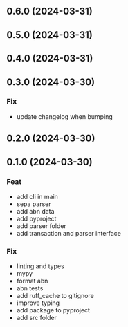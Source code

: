 ## 0.6.0 (2024-03-31)

## 0.5.0 (2024-03-31)

## 0.4.0 (2024-03-31)

## 0.3.0 (2024-03-30)

### Fix

- update changelog when bumping

## 0.2.0 (2024-03-30)

## 0.1.0 (2024-03-30)

### Feat

- add cli in main
- sepa parser
- add abn data
- add pyproject
- add parser folder
- add transaction and parser interface

### Fix

- linting and types
- mypy
- format abn
- abn tests
- add ruff_cache to gitignore
- improve typing
- add package to pyproject
- add src folder
